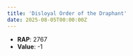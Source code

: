 ```yaml
---
title: 'Disloyal Order of the Draphant'
date: 2025-08-05T00:00:00Z
---
```

- **RAP**: 2767
- **Value**: -1
